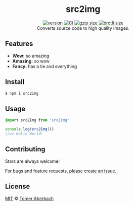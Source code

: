 <h1 align="center">
  src2img
</h1>

<div align="center">
  <a href="https://npmjs.org/package/src2img">
    <img src="https://badgen.net/npm/v/src2img" alt="version" />
  </a>
  <a href="https://github.com/TomerAberbach/src2img/actions">
    <img src="https://github.com/TomerAberbach/src2img/workflows/CI/badge.svg" alt="CI" />
  </a>
  <a href="https://unpkg.com/src2img/dist/index.js">
    <img src="https://deno.bundlejs.com/?q=src2img&badge" alt="gzip size" />
  </a>
  <a href="https://unpkg.com/src2img/dist/index.js">
    <img src="https://deno.bundlejs.com/?q=src2img&config={%22compression%22:{%22type%22:%22brotli%22}}&badge" alt="brotli size" />
  </a>
</div>

<div align="center">
  Converts source code to high quality images.
</div>

## Features

- **Wow:** so amazing
- **Amazing:** so wow
- **Fancy:** has a tie and everything

## Install

```sh
$ npm i src2img
```

## Usage

```js
import src2Img from 'src2img'

console.log(src2Img())
//=> Hello World!
```

## Contributing

Stars are always welcome!

For bugs and feature requests,
[please create an issue](https://github.com/TomerAberbach/src2img/issues/new).

## License

[MIT](https://github.com/TomerAberbach/src2img/blob/main/license) ©
[Tomer Aberbach](https://github.com/TomerAberbach)
